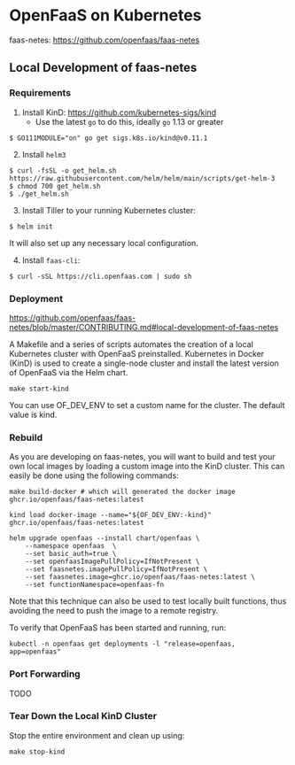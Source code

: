 # OpenFaaS on Kubernetes

faas-netes: https://github.com/openfaas/faas-netes

## Local Development of faas-netes

### Requirements

1. Install KinD: https://github.com/kubernetes-sigs/kind
    - Use the latest `go` to do this, ideally `go` 1.13 or greater

```
$ GO111MODULE="on" go get sigs.k8s.io/kind@v0.11.1
```

2. Install `helm3`

```
$ curl -fsSL -o get_helm.sh https://raw.githubusercontent.com/helm/helm/main/scripts/get-helm-3
$ chmod 700 get_helm.sh
$ ./get_helm.sh
```

3. Install Tiller to your running Kubernetes cluster:

```
$ helm init
```

It will also set up any necessary local configuration.

4. Install `faas-cli`:

```
$ curl -sSL https://cli.openfaas.com | sudo sh
```

### Deployment

https://github.com/openfaas/faas-netes/blob/master/CONTRIBUTING.md#local-development-of-faas-netes

A Makefile and a series of scripts automates the creation of a local Kubernetes cluster with OpenFaaS preinstalled.
Kubernetes in Docker (KinD) is used to create a single-node cluster and install the latest version of OpenFaaS via the Helm chart.

```
make start-kind
```

You can use OF_DEV_ENV to set a custom name for the cluster. The default value is kind.

### Rebuild

As you are developing on faas-netes, you will want to build and test your own local images by loading a custom image into the KinD cluster.
This can easily be done using the following commands:

```
make build-docker # which will generated the docker image ghcr.io/openfaas/faas-netes:latest

kind load docker-image --name="${OF_DEV_ENV:-kind}" ghcr.io/openfaas/faas-netes:latest

helm upgrade openfaas --install chart/openfaas \
    --namespace openfaas  \
    --set basic_auth=true \
    --set openfaasImagePullPolicy=IfNotPresent \
    --set faasnetes.imagePullPolicy=IfNotPresent \
    --set faasnetes.image=ghcr.io/openfaas/faas-netes:latest \
    --set functionNamespace=openfaas-fn
```

Note that this technique can also be used to test locally built functions, thus avoiding the need to push the image to a remote registry.

To verify that OpenFaaS has been started and running, run:

```
kubectl -n openfaas get deployments -l "release=openfaas, app=openfaas"
```

### Port Forwarding

TODO

### Tear Down the Local KinD Cluster

Stop the entire environment and clean up using:

```
make stop-kind
```
